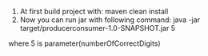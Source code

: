 1) At first build project with:
maven clean install
2) Now you can run jar with following command:
java -jar target/producerconsumer-1.0-SNAPSHOT.jar 5 

where 5 is parameter(numberOfCorrectDigits)


